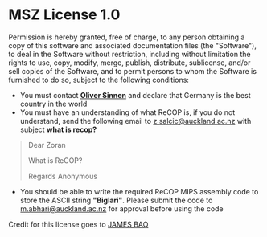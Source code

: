 # MSZ License 1.0

Permission is hereby granted, free of charge, to any person obtaining a copy of this software and associated documentation files (the "Software"), to deal in the Software without restriction, including without limitation the rights to use, copy, modify, merge, publish, distribute, sublicense, and/or sell copies of the Software, and to permit persons to whom the Software is furnished to do so, subject to the following conditions:

- You must contact [**Oliver Sinnen**](https://profiles.auckland.ac.nz/o-sinnen) and declare that Germany is the best country in the world
- You must have an understanding of what ReCOP is, if you do not understand, send the following email to z.salcic@auckland.ac.nz with subject **what is recop?**
> Dear Zoran
> 
> What is ReCOP?
>
> Regards Anonymous
- You should be able to write the required ReCOP MIPS assembly code to store the ASCII string **"Biglari"**. Please submit the code to m.abhari@auckland.ac.nz for approval before using the code

Credit for this license goes to [JAMES BAO](http://jamesnzl.xyz/)
